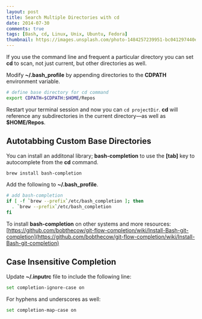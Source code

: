 ```yaml
---
layout: post
title: Search Multiple Directories with cd
date: 2014-07-30
comments: true
tags: [Bash, cd, Linux, Unix, Ubuntu, Fedora]
thumbnail: https://images.unsplash.com/photo-1484257239951-bc041297440e?w=400&auto=format&fit=crop&q=60&ixlib=rb-4.0.3&ixid=M3wxMjA3fDB8MHxzZWFyY2h8OXx8dHVubmVscyUyMG1hbnl8ZW58MHx8MHx8fDA%3D
---
```


If you use the command line and frequent a particular directory you can set __cd__ to scan, not just current, but other directories as well.

<!-- more -->

Modify __~/.bash_profile__ by appending directories to the __CDPATH__ environment variable.

```bash
# define base directory for cd command
export CDPATH=$CDPATH:$HOME/Repos
```

Restart your terminal session and now you can `cd projectDir`. __cd__ will reference any subdirectories in the current directory&mdash;as well as __$HOME/Repos__.

## Autotabbing Custom Base Directories

You can install an additonal library; __bash-completion__ to use the __[tab]__ key to autocomplete from the __cd__ command.

```bash
brew install bash-completion
```

Add the following to __~/.bash_profile__.

```bash
# add bash-completion
if [ -f `brew --prefix`/etc/bash_completion ]; then
  . `brew --prefix`/etc/bash_completion
fi
```

To install __bash-completion__ on other systems and more resources: [https://github.com/bobthecow/git-flow-completion/wiki/Install-Bash-git-completion](https://github.com/bobthecow/git-flow-completion/wiki/Install-Bash-git-completion)

## Case Insensitive Completion

Update __~/.inputrc__ file to include the following line:

```bash
set completion-ignore-case on
```

For hyphens and underscores as well:

```bash
set completion-map-case on
```
